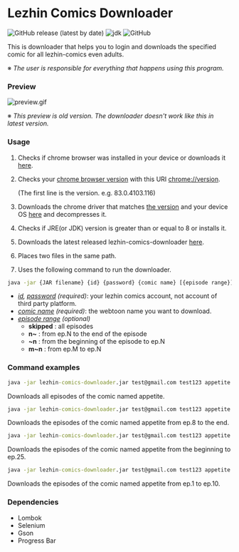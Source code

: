 # Lezhin Comics Downloader

![GitHub release (latest by date)](https://img.shields.io/github/v/release/imsejin/lezhin-comics-downloader) ![jdk](https://img.shields.io/badge/jdk-8-orange) ![GitHub](https://img.shields.io/github/license/imsejin/lezhin-comics-downloader)

This is downloader that helps you to login and downloads the specified comic for all lezhin-comics even adults.

※ *The user is responsible for everything that happens using this program.*



### Preview

![preview.gif](https://user-images.githubusercontent.com/46176032/82747023-5ef38f00-9dd0-11ea-9f42-18f744fb50a9.gif)

※ *This preview is old version. The downloader doesn't work like this in latest version.*



### Usage

1. Checks if chrome browser was installed in your device or downloads it [here](https://www.google.com/chrome).

2. Checks your <u>chrome browser version</u> with this URI [chrome://version](chrome://version).

   (The first line is the version. e.g. 83.0.4103.116)

3. Downloads the chrome driver that matches <u>the version</u> and your device OS [here](https://chromedriver.chromium.org/downloads) and decompresses it.

4. Checks if JRE(or JDK) version is greater than or equal to 8 or installs it.

5. Downloads the latest released lezhin-comics-downloader [here](https://github.com/ImSejin/lezhin-comics-downloader/releases).

6. Places two files in the same path.

7. Uses the following command to run the downloader.



```cmd
java -jar {JAR filename} {id} {password} {comic name} [{episode range}]
```

- *<u>id</u>, <u>password</u> (required)*: your lezhin comics account, not account of third party platform.
- *<u>comic name</u> (required)*: the webtoon name you want to download.
- *<u>episode range</u> (optional)*
  - __skipped__ : all episodes
  - __n~__ : from ep.N to the end of the episode
  - __~n__ : from the beginning of the episode to ep.N
  - __m~n__ : from ep.M to ep.N



### Command examples

```cmd
java -jar lezhin-comics-downloader.jar test@gmail.com test123 appetite
```

Downloads all episodes of the comic named appetite.



```cmd
java -jar lezhin-comics-downloader.jar test@gmail.com test123 appetite 8~
```

Downloads the episodes of the comic named appetite from ep.8 to the end.



```cmd
java -jar lezhin-comics-downloader.jar test@gmail.com test123 appetite ~25
```

Downloads the episodes of the comic named appetite from the beginning to ep.25.



```cmd
java -jar lezhin-comics-downloader.jar test@gmail.com test123 appetite 1~10
```

Downloads the episodes of the comic named appetite from ep.1 to ep.10.



### Dependencies

- Lombok
- Selenium
- Gson
- Progress Bar


